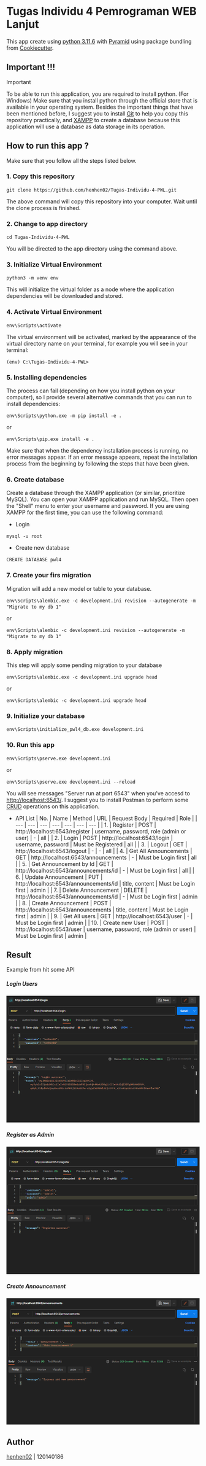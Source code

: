 # Tugas Individu 4 Pemrograman WEB Lanjut

This app create using [python 3.11.6](https://pythoninsider.blogspot.com/2023/10/python-3116-is-now-available.html) with [Pyramid](https://docs.pylonsproject.org/projects/pyramid/en/latest/whatsnew-2.0.html) using package bundling from [Cookiecutter](https://github.com/Pylons/pyramid-cookiecutter-starter).

## Important !!!

> [!IMPORTANT]
> To be able to run this application, you are required to install python. (For Windows) Make sure that you install python through the official store that is available in your operating system. Besides the important things that have been mentioned before, I suggest you to install [Git](https://git-scm.com/downloads) to help you copy this repository practically, and [XAMPP](https://www.apachefriends.org/download.html) to create a database because this application will use a database as data storage in its operation.

## How to run this app ?

Make sure that you follow all the steps listed below.

### 1. Copy this repository

```
git clone https://github.com/henhen02/Tugas-Individu-4-PWL.git
```

The above command will copy this repository into your computer. Wait until the clone process is finished.

### 2. Change to app directory

```
cd Tugas-Individu-4-PWL
```

You will be directed to the app directory using the command above.

### 3. Initialize Virtual Environment

```
python3 -m venv env
```

This will initialize the virtual folder as a node where the application dependencies will be downloaded and stored.

### 4. Activate Virtual Environment

```
env\Scripts\activate
```

The virtual environment will be activated, marked by the appearance of the virtual directory name on your terminal, for example you will see in your terminal:

```
(env) C:\Tugas-Individu-4-PWL>
```

### 5. Installing dependencies

The process can fail (depending on how you install python on your computer), so I provide several alternative commands that you can run to install dependencies:

```
env\Scripts\python.exe -m pip install -e .
```

or

```
env\Scripts\pip.exe install -e .
```

Make sure that when the dependency installation process is running, no error messages appear. If an error message appears, repeat the installation process from the beginning by following the steps that have been given.

### 6. Create database

Create a database through the XAMPP application (or similar, prioritize MySQL). You can open your XAMPP application and run MySQL. Then open the "Shell" menu to enter your username and password. If you are using XAMPP for the first time, you can use the following command:

- Login

```
mysql -u root
```

- Create new database

```
CREATE DATABASE pwl4
```

### 7. Create your firs migration

Migration will add a new model or table to your database.

```
env\Scripts\alembic.exe -c development.ini revision --autogenerate -m "Migrate to my db 1"
```

or

```
env\Scripts\alembic -c development.ini revision --autogenerate -m "Migrate to my db 1"
```

### 8. Apply migration

This step will apply some pending migration to your database

```
env\Scripts\alembic.exe -c development.ini upgrade head
```

or

```
env\Scripts\alembic -c development.ini upgrade head
```

### 9. Initialize your database

```
env\Scripts\initialize_pwl4_db.exe development.ini
```

### 10. Run this app

```
env\Scripts\pserve.exe development.ini
```

or

```
env\Scripts\pserve.exe development.ini --reload
```

You will see messages "Server run at port 6543" when you've accesd to [http://localhost:6543/](http://localhost:6543/). I suggest you to install Postman to perform some [CRUD](https://en.wikipedia.org/wiki/Create,_read,_update_and_delete#:~:text=In%20computer%20programming%2C%20create%2C%20read,computer%2Dbased%20forms%20and%20reports.) operations on this application.

- API List
  | No. | Name | Method | URL | Request Body | Required | Role |
  | --- | --- | --- | --- | --- | --- | --- |
  | 1. | Register | POST | http://localhost:6543/register | username, password, role (admin or user) | \- | all |
  | 2. | Login | POST | http://localhost:6543/login | username, password | Must be Registered | all |
  | 3. | Logout | GET | http://localhost:6543/logout | \- | \- | all |
  | 4. | Get All Announcements | GET | http://localhost:6543/announcements | \- | Must be Login first | all |
  | 5. | Get Announcement by Id | GET | http://localhost:6543/announcements/id | \- | Must be Login first | all |
  | 6. | Update Announcement | PUT | http://localhost:6543/announcements/id | title, content | Must be Login first | admin |
  | 7. | Delete Announcement | DELETE | http://localhost:6543/announcements/id | \- | Must be Login first | admin |
  | 8. | Create Announcement | POST | http://localhost:6543/announcements | title, content | Must be Login first | admin |
  | 9. | Get All users | GET | http://localhost:6543/user | \- | Must be Login first | admin |
  | 10. | Create new User | POST | http://localhost:6543/user | username, password, role (admin or user) | Must be Login first | admin |

## Result

Example from hit some API

##### Login Users

![example1_login_user](./pwl4/static/example1.PNG)

##### Register as Admin

![example2_register_as_admin](./pwl4/static/example2.PNG)

##### Create Announcement

![example3_create_announcement](./pwl4/static/example3.PNG)

## Author

[henhen02](https://github.com/henhen02) | 120140186
